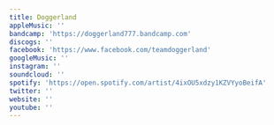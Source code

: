 ```yaml
---
title: Doggerland
appleMusic: ''
bandcamp: 'https://doggerland777.bandcamp.com'
discogs: ''
facebook: 'https://www.facebook.com/teamdoggerland'
googleMusic: ''
instagram: ''
soundcloud: ''
spotify: 'https://open.spotify.com/artist/4ixOU5xdzy1KZVYyoBeifA'
twitter: ''
website: ''
youtube: ''
---
```

